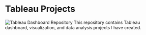 # Tableau Projects

![Tableau Dashboard Repository](https://wallpapercave.com/wp/wp8842973.png)
This repository contains Tableau dashboard, visualization, and data analysis projects I have created.
